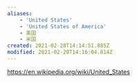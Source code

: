 ```yaml
---
aliases:
    - 'United States'
    - 'United States of America'
    - 美国
    - 米国
created: 2021-02-28T14:14:51.885Z
modified: 2021-02-28T14:16:04.814Z
---
```

https://en.wikipedia.org/wiki/United_States